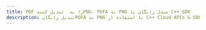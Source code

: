 ---title: PDF را به  تبدیل کنیدPNG، PDFA به PNG مبدل رایگان یا C++ SDKdescription: تبدیل رایگانPDFA به PNG با استفاده از C++ Cloud APIs & SDK همچنین اسناد PDF را در Cloud ایجاد، ویرایش و رندر کنید.---